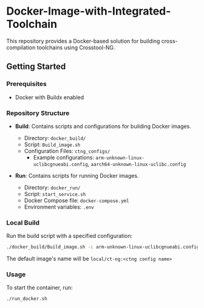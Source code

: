 # Docker-Image-with-Integrated-Toolchain

This repository provides a Docker-based solution for building cross-compilation toolchains using Crosstool-NG.

## Getting Started

### Prerequisites

- Docker with Buildx enabled

### Repository Structure

- **Build**: Contains scripts and configurations for building Docker images.
  - Directory: `docker_build/`
  - Script: `Build_image.sh`
  - Configuration Files: `ctng_configs/`
    - Example configurations: `arm-unknown-linux-uclibcgnueabi.config`, `aarch64-unknown-linux-uclibc.config`

- **Run**: Contains scripts for running Docker images.
  - Directory: `docker_run/`
  - Script: `start_service.sh`
  - Docker Compose file: `docker-compose.yml`
  - Environment variables: `.env`

### Local Build

Run the build script with a specified configuration:

```bash
./docker_build/Build_image.sh -c arm-unknown-linux-uclibcgnueabi.config
```

The default image's name will be `local/ct-ng:<ctng config name>`

### Usage

To start the container, run:

```bash
./run_docker.sh
```